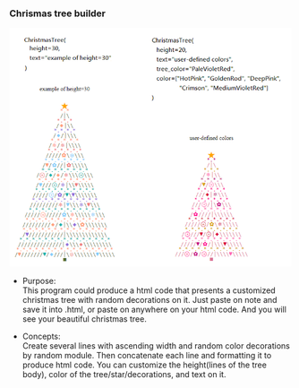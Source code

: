 ### Chrismas tree builder

![demo christmas tree builder](https://github.com/Elie-Yen/demo_project/blob/master/Other/christmax_tree_builder/demo_christmas_tree_builder.png?raw=true)

* Purpose:  
This program could produce a html code that presents a customized christmas tree with random decorations on it. Just paste on note and save it into .html, or paste on anywhere on your html code. And you will see your beautiful christmas tree.

* Concepts:  
Create several lines with ascending width and random color decorations by random module. Then concatenate each line and formatting it to produce html code.
You can customize the height(lines of the tree body), color of the tree/star/decorations, and text on it.
